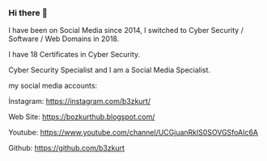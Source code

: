 ### Hi there 👋

I have been on Social Media since 2014, I switched to Cyber Security / Software / Web Domains in 2018.

I have 18 Certificates in Cyber Security.

Cyber Security Specialist and I am a Social Media Specialist.

my social media accounts: 

İnstagram: https://instagram.com/b3zkurt/ 

Web Site: https://bozkurthub.blogspot.com/

Youtube: https://www.youtube.com/channel/UCGjuanRklS0SOVGSfoAIc6A

Github: https://github.com/b3zkurt
